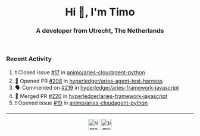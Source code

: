 <h1 align="center">Hi 👋, I'm Timo</h1>
<h3 align="center">A developer from Utrecht, The Netherlands</h3>
<br/>
<!-- https://github.com/rahuldkjain/github-profile-readme-generator --!>

<!--  <p align="left"><img src="https://github-readme-stats.vercel.app/api?username=timoglastra&show_icons=true&count_private=true&" alt="timoglastra" /></p> --!>

<!--
Github language stats
<p align="left"><img src="https://github-readme-stats.vercel.app/api/top-langs/?username=timoglastra&layout=compact" alt="timoglastra" /><p>
-->

<!-- Codestats language stats -->
<!-- <p align="left"><img src="https://codestats-readme.vercel.app/api/top-langs/?username=timoglastra&layout=compact&language_count=12" alt="timoglastra" /><p>    --!>
  
<h3>Recent Activity</h3>

<!--START_SECTION:activity-->
1. ❗️ Closed issue [#17](https://github.com/animo/aries-cloudagent-python/issues/17) in [animo/aries-cloudagent-python](https://github.com/animo/aries-cloudagent-python)
2. 💪 Opened PR [#208](https://github.com/hyperledger/aries-agent-test-harness/pull/208) in [hyperledger/aries-agent-test-harness](https://github.com/hyperledger/aries-agent-test-harness)
3. 🗣 Commented on [#219](https://github.com/hyperledger/aries-framework-javascript/issues/219) in [hyperledger/aries-framework-javascript](https://github.com/hyperledger/aries-framework-javascript)
4. 🎉 Merged PR [#220](https://github.com/hyperledger/aries-framework-javascript/pull/220) in [hyperledger/aries-framework-javascript](https://github.com/hyperledger/aries-framework-javascript)
5. ❗️ Opened issue [#19](https://github.com/animo/aries-cloudagent-python/issues/19) in [animo/aries-cloudagent-python](https://github.com/animo/aries-cloudagent-python)
<!--END_SECTION:activity-->

---

<p align="center">
<a href="https://twitter.com/timoglastra" target="blank"><img align="center" src="https://cdn.jsdelivr.net/npm/simple-icons@3.0.1/icons/twitter.svg" alt="timoglastra" height="30" width="30" /></a>
<a href="https://linkedin.com/in/timoglastra" target="blank"><img align="center" src="https://cdn.jsdelivr.net/npm/simple-icons@3.0.1/icons/linkedin.svg" alt="timoglastra" height="30" width="30" /></a>
</p>



